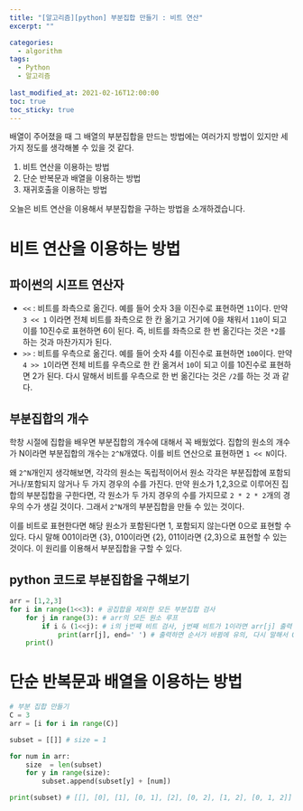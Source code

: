 ```yaml
---
title: "[알고리즘][python] 부분집합 만들기 : 비트 연산"
excerpt: ""

categories:
  - algorithm
tags:
  - Python
  - 알고리즘
 
last_modified_at: 2021-02-16T12:00:00
toc: true
toc_sticky: true
---
```


배열이 주어졌을 때 그 배열의 부분집합을 만드는 방법에는 여러가지 방법이 있지만 세 가지 정도를 생각해볼 수 있을 것 같다.
1. 비트 연산을 이용하는 방법
2. 단순 반복문과 배열을 이용하는 방법 
3. 재귀호출을 이용하는 방법

오늘은 비트 연산을 이용해서 부분집합을 구하는 방법을 소개하겠습니다.



# 비트 연산을 이용하는 방법

## 파이썬의 시프트 연산자

- `<<` : 비트를 좌측으로 옮긴다. 예를 들어 숫자 3을 이진수로 표현하면 `11`이다. 만약 `3 << 1` 이라면 전체 비트를 좌측으로 한 칸 옮기고 거기에 0을 채워서 `110`이 되고 이를 10진수로 표현하면 6이 된다. 즉, 비트를 좌측으로 한 번 옮긴다는 것은 `*2`를 하는 것과 마찬가지가 된다.
- `>>` : 비트를 우측으로 옮긴다. 예를 들어 숫자 4를 이진수로 표현하면 `100`이다. 만약 `4 >> 1`이라면 전체 비트를 우측으로 한 칸 옮겨서 `10`이 되고 이를 10진수로 표현하면 2가 된다. 다시 말해서 비트를 우측으로 한 번 옮긴다는 것은 `/2`를 하는 것 과 같다.



## 부분집합의 개수

학창 시절에 집합을 배우면 부분집합의 개수에 대해서 꼭 배웠었다. 집합의 원소의 개수가 N이라면 부분집합의 개수는 `2^N`개였다. 이를 비트 연산으로 표현하면 `1 << N`이다.

왜 `2^N`개인지 생각해보면, 각각의 원소는 독립적이어서 원소 각각은 부분집합에 포함되거나/포함되지 않거나 두 가지 경우의 수를 가진다. 만약 원소가 1,2,3으로 이루어진 집합의 부분집합을 구한다면,   각 원소가 두 가지 경우의 수를 가지므로 `2 * 2 * 2`개의 경우의 수가 생길 것이다. 그래서 `2^N`개의 부분집합을 만들 수 있는 것이다. 

이를 비트로 표현한다면 해당 원소가 포함된다면 1, 포함되지 않는다면 0으로 표현할 수 있다. 다시 말해 001이라면 {3}, 010이라면 {2}, 011이라면 {2,3}으로 표현할 수 있는 것이다. 이 원리를 이용해서 부분집합을 구할 수 있다.



## python 코드로 부분집합을 구해보기

```python
arr = [1,2,3] 
for i in range(1<<3): # 공집합을 제외한 모든 부분집합 검사 
    for j in range(3): # arr의 모든 원소 루프
        if i & (1<<j): # i의 j번째 비트 검사, j번째 비트가 1이라면 arr[j] 출력
            print(arr[j], end=' ') # 출력하면 순서가 바뀜에 유의, 다시 말해서 0번째 비트를 검사하면 3의 위치를 검사하는데 arr[j]는 arr[0]을 말한다. 고로 1이 출력됨.
    print()
```



# 단순 반복문과 배열을 이용하는 방법



```python
# 부분 집합 만들기 
C = 3
arr = [i for i in range(C)]

subset = [[]] # size = 1

for num in arr:
    size  = len(subset)
    for y in range(size):
        subset.append(subset[y] + [num])

print(subset) # [[], [0], [1], [0, 1], [2], [0, 2], [1, 2], [0, 1, 2]]
```

